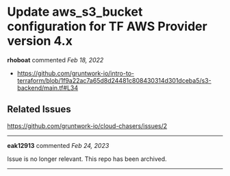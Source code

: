 # Update aws_s3_bucket configuration for TF AWS Provider version 4.x

**rhoboat** commented *Feb 18, 2022*

- https://github.com/gruntwork-io/intro-to-terraform/blob/1f9a22ac7a65d8d24481c808430314d301dceba5/s3-backend/main.tf#L34

Related Issues
-----------------
https://github.com/gruntwork-io/cloud-chasers/issues/2
<br />
***


**eak12913** commented *Feb 24, 2023*

Issue is no longer relevant. This repo has been archived.
***

